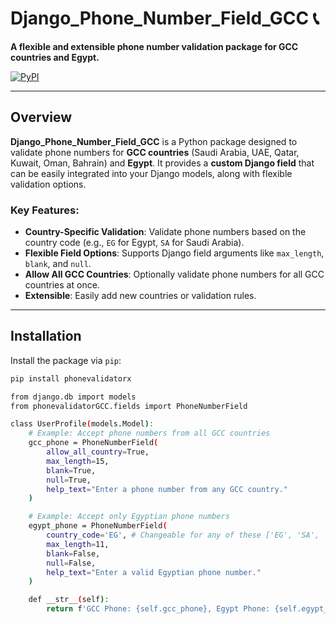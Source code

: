 # Django_Phone_Number_Field_GCC 📞

**A flexible and extensible phone number validation package for GCC countries and Egypt.**

[![PyPI](https://img.shields.io/pypi/v/Django-GCC-PhoneNumbers)](https://pypi.org/project/Django-GCC-PhoneNumbers/)

---

## Overview

**Django_Phone_Number_Field_GCC** is a Python package designed to validate phone numbers for **GCC countries** (Saudi Arabia, UAE, Qatar, Kuwait, Oman, Bahrain) and **Egypt**. It provides a **custom Django field** that can be easily integrated into your Django models, along with flexible validation options.

### Key Features:
- **Country-Specific Validation**: Validate phone numbers based on the country code (e.g., `EG` for Egypt, `SA` for Saudi Arabia).
- **Flexible Field Options**: Supports Django field arguments like `max_length`, `blank`, and `null`.
- **Allow All GCC Countries**: Optionally validate phone numbers for all GCC countries at once.
- **Extensible**: Easily add new countries or validation rules.

---

## Installation

Install the package via `pip`:

```bash
pip install phonevalidatorx
```

```bash
from django.db import models
from phonevalidatorGCC.fields import PhoneNumberField

class UserProfile(models.Model):
    # Example: Accept phone numbers from all GCC countries
    gcc_phone = PhoneNumberField(
        allow_all_country=True,
        max_length=15,
        blank=True,
        null=True,
        help_text="Enter a phone number from any GCC country."
    )

    # Example: Accept only Egyptian phone numbers
    egypt_phone = PhoneNumberField(
        country_code='EG', # Changeable for any of these ['EG', 'SA', 'AE', 'QA', 'KW', 'OM', 'BH']
        max_length=11,
        blank=False,
        null=False,
        help_text="Enter a valid Egyptian phone number."
    )

    def __str__(self):
        return f'GCC Phone: {self.gcc_phone}, Egypt Phone: {self.egypt_phone}'
```